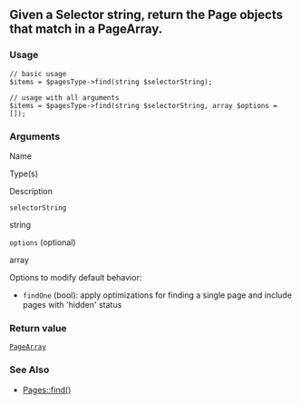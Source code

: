 Given a Selector string, return the Page objects that match in a PageArray.
---------------------------------------------------------------------------

### Usage

    // basic usage
    $items = $pagesType->find(string $selectorString);
    
    // usage with all arguments
    $items = $pagesType->find(string $selectorString, array $options = []);

### Arguments

Name

Type(s)

Description

`selectorString`

string

`options` (optional)

array

Options to modify default behavior:

*   `findOne` (bool): apply optimizations for finding a single page and include pages with 'hidden' status

### Return value

[`PageArray`](/api/ref/page-array/)

### See Also

*   [Pages::find()](/api/ref/pages/find/)

